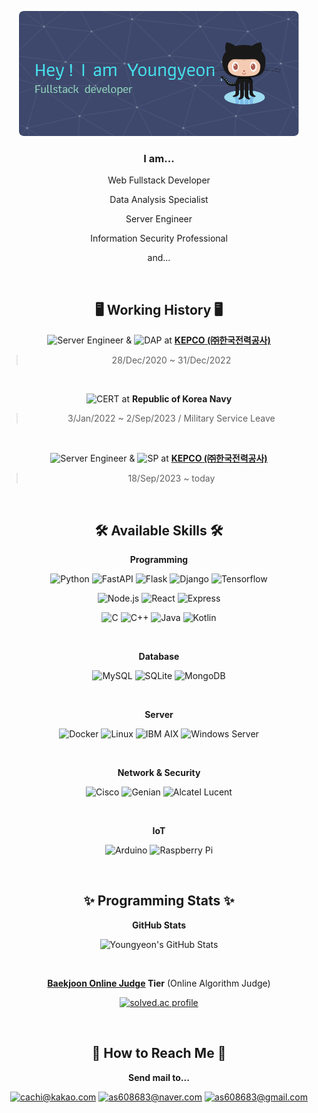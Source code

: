 <div align="center">

![Hey! I am Youngyeon](./image/header.png)

### I am...

Web Fullstack Developer

Data Analysis Specialist

Server Engineer

Information Security Professional

and...

<br />

## 🖥 Working History 🖥

![Server Engineer](https://img.shields.io/badge/Server%20Engineer-blue?style=flat) &
![DAP](https://img.shields.io/badge/Data%20Analysis%20Specialist-ff6f00?style=flat)
at **[KEPCO (㈜한국전력공사)](https://www.kepco.co.kr/)**

> 28/Dec/2020 ~ 31/Dec/2022

<br />

![CERT](https://img.shields.io/badge/CERT%20(Computer%20Emergency%20Response%20Team)-green?style=flat)
at **Republic of Korea Navy**

> 3/Jan/2022 ~ 2/Sep/2023 / Military Service Leave

<br />

![Server Engineer](https://img.shields.io/badge/Server%20Engineer-blue?style=flat) &
![SP](https://img.shields.io/badge/Security%20Professional-red?style=flat)
at **[KEPCO (㈜한국전력공사)](https://www.kepco.co.kr/)**

> 18/Sep/2023 ~ today

<br />

## 🛠 Available Skills 🛠

**Programming**

![Python](https://img.shields.io/badge/Python-3776ab?style=flat&logo=Python&logoColor=white)
![FastAPI](https://img.shields.io/badge/FastAPI-009688?style=flat&logo=FastAPI&logoColor=white)
![Flask](https://img.shields.io/badge/Flask-000000?style=flat&logo=Flask&logoColor=white)
![Django](https://img.shields.io/badge/Django-092e20?style=flat&logo=Django&logoColor=white)
![Tensorflow](https://img.shields.io/badge/Tensorflow-FF6F00.svg?&style=flat&logo=tensorflow&logoColor=white)

![Node.js](https://img.shields.io/badge/Node.js-339933?style=flat&logo=Node.js&logoColor=white)
![React](https://img.shields.io/badge/React-blue?style=flat&logo=React&logoColor=white)
![Express](https://img.shields.io/badge/Express-000000?style=flat&logo=Express&logoColor=white)

![C](https://img.shields.io/badge/c-000000.svg?&style=flat&logo=c&logoColor=white)
![C++](https://img.shields.io/badge/C++-00599c?style=flat&logo=C%2B%2B&logoColor=white)
![Java](https://img.shields.io/badge/Java-red?style=flat)
![Kotlin](https://img.shields.io/badge/Kotlin-7e52ff?style=flat&logo=kotlin&logoColor=white)

<br />

**Database**

![MySQL](https://img.shields.io/badge/MySQL-4479a1?style=flat&logo=MySQL&logoColor=white)
![SQLite](https://img.shields.io/badge/SQLite-003b57?style=flat&logo=SQLite&logoColor=white)
![MongoDB](https://img.shields.io/badge/MongoDB-47a248?style=flat&logo=MongoDB&logoColor=white)

<br />

**Server**

![Docker](https://img.shields.io/badge/Docker-2496ED.svg?&style=flat&logo=docker&logoColor=white)
![Linux](https://img.shields.io/badge/Linux-e95420?style=flat&logo=Ubuntu&logoColor=white)
![IBM AIX](https://img.shields.io/badge/IBM%20AIX-052fad?style=flat&logo=IBM&logoColor=white)
![Windows Server](https://img.shields.io/badge/Windows%20Server-0078d6?style=flat&logo=Windows&logoColor=white)

<br />

**Network & Security**

![Cisco](https://img.shields.io/badge/Cisco%20IOS-1ba0d7?style=flat&logo=Cisco&logoColor=white)
![Genian](https://img.shields.io/badge/Genian%20NAC-0b2c4a?style=flat)
![Alcatel Lucent](https://img.shields.io/badge/Alcatel%20Lucent-68bc71?style=flat)

<br />

**IoT**

![Arduino](https://img.shields.io/badge/arduino-00979D.svg?&style=flat&logo=arduino&logoColor=white)
![Raspberry Pi](https://img.shields.io/badge/raspberry%20pi-A22846.svg?&style=flat&logo=raspberry%20pi&logoColor=white)

<br />

## ✨ Programming Stats ✨

**GitHub Stats**

![Youngyeon's GitHub Stats](https://github-readme-stats.vercel.app/api?username=young-yeon&count_private=true&show_icons=true&theme=onedark)

<br />

**[Baekjoon Online Judge](https://www.acmicpc.net/) Tier** (Online Algorithm Judge)

[![solved.ac profile](http://mazassumnida.wtf/api/v2/generate_badge?boj=as608683)](https://solved.ac/as608683)

<br />

## 💬 How to Reach Me 💬

**Send mail to...**

[![cachi@kakao.com](https://img.shields.io/badge/cachi@kakao.com-orange.svg?&style=flat&logo=KakaoTalk&logoColor=ffcd00)](mailto:cachi@kakao.com)
[![as608683@naver.com](https://img.shields.io/badge/as608683@naver.com-03c75a.svg?&style=flat&logo=Naver&logoColor=white)](mailto:as608683@naver.com)
[![as608683@gmail.com](https://img.shields.io/badge/as608683@gmail.com-ea4335.svg?&style=flat&logo=Gmail&logoColor=white)](mailto:as608683@gmail.com)

<div>
